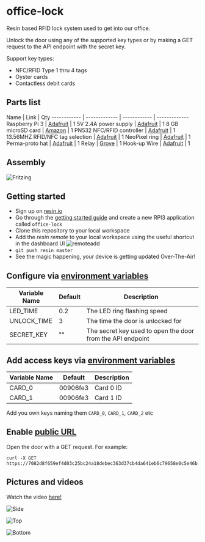 # office-lock
Resin based RFID lock system used to get into our office.

Unlock the door using any of the supported key types or by making a GET request to the API endpoint with the secret key.

Support key types:
 - NFC/RFID Type 1 thru 4 tags
 - Oyster cards
 - Contactless debit cards

## Parts list
Name | Link | Qty
------------ | ------------- | ------------ | -------------
Raspberry Pi 3 | [Adafruit](https://www.adafruit.com/products/3055) | 1
5V 2.4A power supply | [Adafruit](https://www.adafruit.com/product/1995) | 1
8 GB microSD card | [Amazon](https://www.amazon.com/Kingston-microSDHC-Memory-SDC4-8GBET/dp/B00200K1TS/ref=sr_1_76?ie=UTF8&qid=1473416044&sr=8-76&keywords=8gb+micro+sd+card) | 1
PN532 NFC/RFID controller | [Adafruit](https://www.adafruit.com/product/789) | 1
13.56MHZ RFID/NFC tag selection | [Adafruit](https://www.adafruit.com/products/365) | 1
NeoPixel ring | [Adafruit](https://www.adafruit.com/products/1643) | 1
Perma-proto hat | [Adafruit](https://www.adafruit.com/products/2310) | 1
Relay | [Grove](https://www.seeedstudio.com/Grove---Relay-p-769.html) | 1
Hook-up Wire  | [Adafruit](https://www.adafruit.com/products/1311) | 1

## Assembly
![Fritzing](https://raw.githubusercontent.com/resin-io-playground/office-lock/master/images/fritzing.png)

## Getting started
- Sign up on [resin.io](https://dashboard.resin.io/signup)
- Go through the [getting started guide](http://docs.resin.io/raspberrypi/nodejs/getting-started/) and create a new RPI3 application called `office-lock`
- Clone this repository to your local workspace
- Add the _resin remote_ to your local workspace using the useful shortcut in the dashboard UI ![remoteadd](https://raw.githubusercontent.com/resin-io-playground/boombeastic/master/docs/gitresinremote.png)
- `git push resin master`
- See the magic happening, your device is getting updated Over-The-Air!

## Configure via [environment variables](https://docs.resin.io/management/env-vars/)
Variable Name | Default | Description
------------ | ------------- | -------------
LED_TIME | 0.2 | The LED ring flashing speed
UNLOCK_TIME | 3 | The time the door is unlocked for
SECRET_KEY | "" | The secret key used to open the door from the API endpoint

## Add access keys via [environment variables](https://docs.resin.io/management/env-vars/)
Variable Name | Default | Description
------------ | ------------- | -------------
CARD_0 | 00906fe3 | Card 0 ID
CARD_1 | 00906fe3 | Card 1 ID

Add you own keys naming them `CARD_0`, `CARD_1`, `CARD_2` etc

## Enable [public URL](http://docs.resin.io/management/devices/#enable-public-device-url)
Open the door with a GET request. For example:
```
curl -X GET https://7082d8f659ef4d03c25bc24a18debec363d37cb4da641eb6c79658e0c5e46b.resindevice.io/api/<SECRET_KEY>
```

## Pictures and videos
Watch the video [here!](https://www.youtube.com/watch?v=9A6gQqRCM8w)

![Side](https://raw.githubusercontent.com/resin-io-playground/office-lock/master/images/side.jpg)

![Top](https://raw.githubusercontent.com/resin-io-playground/office-lock/master/images/top.jpg)

![Bottom](https://raw.githubusercontent.com/resin-io-playground/office-lock/master/images/bottom.jpg)
